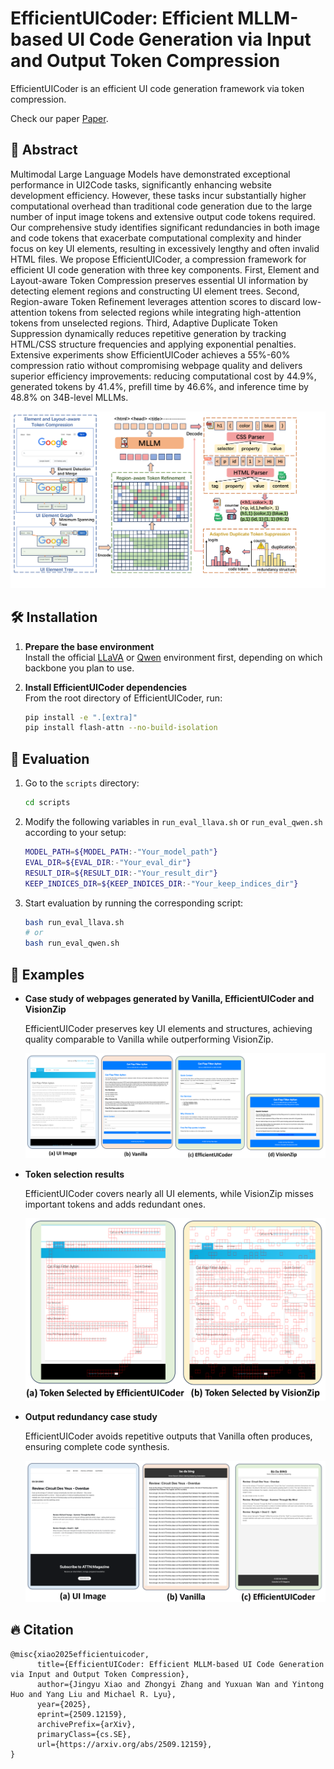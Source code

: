 # EfficientUICoder: Efficient MLLM-based UI Code Generation via Input and Output Token Compression

EfficientUICoder is an efficient UI code generation framework via token compression.

Check our paper [Paper](https://arxiv.org/abs/2509.12159).

## 📜 Abstract
Multimodal Large Language Models have demonstrated exceptional performance in UI2Code tasks, significantly enhancing website development efficiency. However, these tasks incur substantially higher computational overhead than traditional code generation due to the large number of input image tokens and extensive output code tokens required. Our comprehensive study identifies significant redundancies in both image and code tokens that exacerbate computational complexity and hinder focus on key UI elements, resulting in excessively lengthy and often invalid HTML files. We propose EfficientUICoder, a compression framework for efficient UI code generation with three key components. First, Element and Layout-aware Token Compression preserves essential UI information by detecting element regions and constructing UI element trees. Second, Region-aware Token Refinement leverages attention scores to discard low-attention tokens from selected regions while integrating high-attention tokens from unselected regions. Third, Adaptive Duplicate Token Suppression dynamically reduces repetitive generation by tracking HTML/CSS structure frequencies and applying exponential penalties. Extensive experiments show EfficientUICoder achieves a 55%-60% compression ratio without compromising webpage quality and delivers superior efficiency improvements: reducing computational cost by 44.9%, generated tokens by 41.4%, prefill time by 46.6%, and inference time by 48.8% on 34B-level MLLMs. 

![overview](./assets/framework.png)


## 🛠️ Installation

1. **Prepare the base environment**  
   Install the official [LLaVA](https://github.com/haotian-liu/LLaVA) or [Qwen](https://github.com/QwenLM/Qwen2.5-VL) environment first, depending on which backbone you plan to use.

2. **Install EfficientUICoder dependencies**  
   From the root directory of EfficientUICoder, run:
   ```bash
   pip install -e ".[extra]"
   pip install flash-attn --no-build-isolation
   ```


## 🧪 Evaluation

1. Go to the `scripts` directory:
   ```bash
   cd scripts
   ```

2. Modify the following variables in `run_eval_llava.sh` or `run_eval_qwen.sh` according to your setup:

   ```bash
   MODEL_PATH=${MODEL_PATH:-"Your_model_path"}
   EVAL_DIR=${EVAL_DIR:-"Your_eval_dir"}
   RESULT_DIR=${RESULT_DIR:-"Your_result_dir"}
   KEEP_INDICES_DIR=${KEEP_INDICES_DIR:-"Your_keep_indices_dir"}
   ```

3. Start evaluation by running the corresponding script:

   ```bash
   bash run_eval_llava.sh
   # or
   bash run_eval_qwen.sh
   ```

   
## 🧩 Examples

* **Case study of webpages generated by Vanilla, EfficientUICoder and VisionZip**

  EfficientUICoder preserves key UI elements and structures, achieving quality comparable to Vanilla while outperforming VisionZip.

  ![Case Study](./assets/case_study.png)

* **Token selection results**

  EfficientUICoder covers nearly all UI elements, while VisionZip misses important tokens and adds redundant ones.

  ![Token Selection](./assets/token_selection.png)

* **Output redundancy case study**

  EfficientUICoder avoids repetitive outputs that Vanilla often produces, ensuring complete code synthesis.

  ![Redundancy Case](./assets/output_redundancy_case.png)


## 🔥 Citation

```
@misc{xiao2025efficientuicoder,
      title={EfficientUICoder: Efficient MLLM-based UI Code Generation via Input and Output Token Compression}, 
      author={Jingyu Xiao and Zhongyi Zhang and Yuxuan Wan and Yintong Huo and Yang Liu and Michael R. Lyu},
      year={2025},
      eprint={2509.12159},
      archivePrefix={arXiv},
      primaryClass={cs.SE},
      url={https://arxiv.org/abs/2509.12159}, 
}
```
